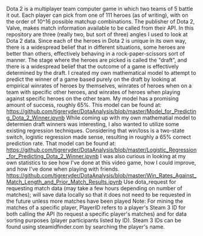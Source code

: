 Dota 2 is a multiplayer team computer game in which two teams of 5 battle it out. Each player can pick from one of 111 heroes (as of writing), with on the order of 10^16 possible matchup combinations. The publisher of Dota 2, Valve, makes match information available to be called from their API. In this repository are three (really two, but sort of three) angles I used to look at Dota 2 data.
Since each of the heroes in Dota 2 is unique in its own way, there is a widespread belief that in different situations, some heroes are better than others, effectively behaving in a rock-paper-scissors sort of manner. The stage where the heroes are picked is called the "draft", and there is a widespread belief that the outcome of a game is effectively determined by the draft. I created my own mathematical model to attempt to predict the winner of a game based purely on the draft by looking at empirical winrates of heroes by themselves, winrates of heroes when on a team with specific other heroes, and winrates of heroes when playing against specific heroes on the other team. My model has a promising amount of success, roughly 65%. This model can be found at: https://github.com/tigreryder/DotaAnalysis/blob/master/Model_for_Predicting_Dota_2_Winner.ipynb
While coming up with my own mathematial model to determien draft winners was interesting, I also wanted to utilize some existing regression techniques. Considering that win/loss is a two-state switch, logistic regression made sense, resulting in roughly a 65% correct prediction rate. That model can be found at: https://github.com/tigreryder/DotaAnalysis/blob/master/Logistic_Regression_for_Predicting_Dota_2_Winner.ipynb
I was also curious in looking at my own statistics to see how I've done at this video game, how I could improve, and how I've done when playing with friends. https://github.com/tigreryder/DotaAnalysis/blob/master/Win_Rates_Against_Match_Length_and_Prior_Match_Results.ipynb
Use dota_request for requesting match data (may take a few hours depending on number of matches); will save data locally so that it does not need to be requested in the future unless more matches have been played
Note: For mining the matches of a specific player, PlayerID refers to a player's Steam 3 ID for both calling the API (to request a specific player's matches) and for data sorting purposes (player participants listed by ID). Steam 3 IDs can be found using steamidfinder.com by searching the player's name.
